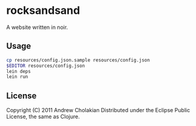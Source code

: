 # rocksandsand

A website written in noir. 

## Usage

```bash
cp resources/config.json.sample resources/config.json
$EDITOR resources/config.json
lein deps
lein run
```

## License

Copyright (C) 2011 Andrew Cholakian
Distributed under the Eclipse Public License, the same as Clojure.
